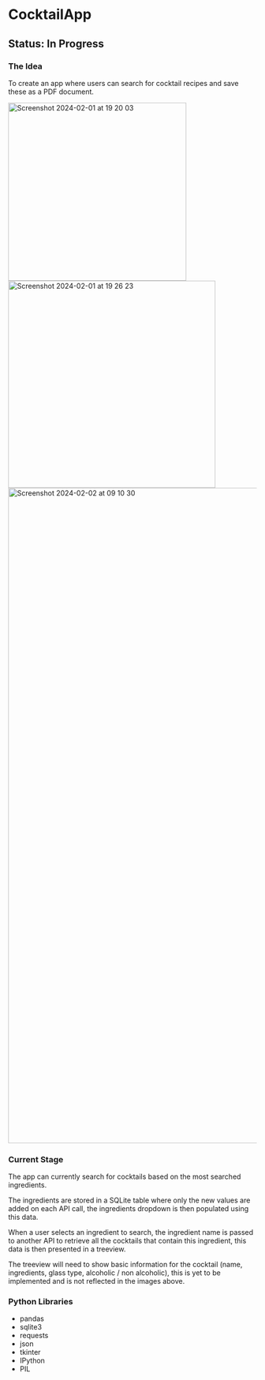 # CocktailApp
## Status: In Progress

### The Idea
To create an app where users can search for cocktail recipes and save these as a PDF document.

<img width="361" alt="Screenshot 2024-02-01 at 19 20 03" src="https://github.com/kkd01/CocktailApp/assets/156792296/3fd8dd8c-b761-4db1-8b55-6a3a1b2f55ea">


<img width="420" alt="Screenshot 2024-02-01 at 19 26 23" src="https://github.com/kkd01/CocktailApp/assets/156792296/0891d795-1af0-48a2-8e5e-27db814a4e2a">


<img width="1329" alt="Screenshot 2024-02-02 at 09 10 30" src="https://github.com/kkd01/CocktailApp/assets/156792296/60733892-4841-492e-97de-bb55c0119509">

### Current Stage
The app can currently search for cocktails based on the most searched ingredients.

The ingredients are stored in a SQLite table where only the new values are added on each API call, the ingredients dropdown is then populated using this data. 

When a user selects an ingredient to search, the ingredient name is passed to another API to retrieve all the cocktails that contain this ingredient, this data is then presented in a treeview.

The treeview will need to show basic information for the cocktail (name, ingredients, glass type, alcoholic / non alcoholic), this is yet to be implemented and is not reflected in the images above.

### Python Libraries
* pandas<br />
* sqlite3<br />
* requests<br />
* json<br />
* tkinter<br />
* IPython<br />
* PIL<br />
